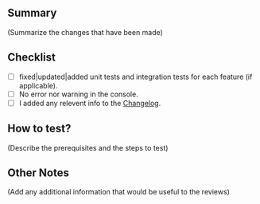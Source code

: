 ## Summary

(Summarize the changes that have been made)

## Checklist

- [ ] fixed|updated|added unit tests and integration tests for each feature (if applicable).
- [ ] No error nor warning in the console.
- [ ] I added any relevent info to the [Changelog](./CHANGELOG.md).

## How to test?

(Describe the prerequisites and the steps to test)

## Other Notes

(Add any additional information that would be useful to the reviews)
